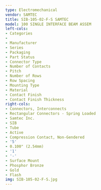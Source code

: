 ```yaml
---
type: Electromechanical
vendor: SAMTEC
title: SIB-105-02-F-S SAMTEC
model: 100 SINGLE INTERFACE BEAM ASSEM
left-cols:
- Categories
- 　
- Manufacturer
- Series
- Packaging 
- Part Status
- Connector Type
- Number of Contacts
- Pitch
- Number of Rows
- Row Spacing
- Mounting Type
- Material
- Contact Finish
- Contact Finish Thickness
right-cols:
- Connectors, Interconnects
- Rectangular Connectors - Spring Loaded
- Samtec Inc.
- SIB
- Tube 
- Active
- Compression Contact, Non-Gendered
- '5'
- 0.100" (2.54mm)
- '1'
- '-'
- Surface Mount
- Phosphor Bronze
- Gold
- Flash
img: SIB-105-02-F-S.jpg
---
```

